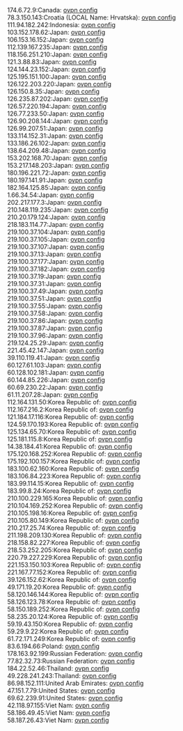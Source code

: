 174.6.72.9:Canada: [ovpn config](vpn/174_6_72_9.ovpn)  
78.3.150.143:Croatia (LOCAL Name: Hrvatska): [ovpn config](vpn/78_3_150_143.ovpn)  
111.94.182.242:Indonesia: [ovpn config](vpn/111_94_182_242.ovpn)  
103.152.178.62:Japan: [ovpn config](vpn/103_152_178_62.ovpn)  
106.153.16.152:Japan: [ovpn config](vpn/106_153_16_152.ovpn)  
112.139.167.235:Japan: [ovpn config](vpn/112_139_167_235.ovpn)  
118.156.251.210:Japan: [ovpn config](vpn/118_156_251_210.ovpn)  
121.3.88.83:Japan: [ovpn config](vpn/121_3_88_83.ovpn)  
124.144.23.152:Japan: [ovpn config](vpn/124_144_23_152.ovpn)  
125.195.151.100:Japan: [ovpn config](vpn/125_195_151_100.ovpn)  
126.122.203.220:Japan: [ovpn config](vpn/126_122_203_220.ovpn)  
126.150.8.35:Japan: [ovpn config](vpn/126_150_8_35.ovpn)  
126.235.87.202:Japan: [ovpn config](vpn/126_235_87_202.ovpn)  
126.57.220.194:Japan: [ovpn config](vpn/126_57_220_194.ovpn)  
126.77.233.50:Japan: [ovpn config](vpn/126_77_233_50.ovpn)  
126.90.208.144:Japan: [ovpn config](vpn/126_90_208_144.ovpn)  
126.99.207.51:Japan: [ovpn config](vpn/126_99_207_51.ovpn)  
133.114.152.31:Japan: [ovpn config](vpn/133_114_152_31.ovpn)  
133.186.26.102:Japan: [ovpn config](vpn/133_186_26_102.ovpn)  
138.64.209.48:Japan: [ovpn config](vpn/138_64_209_48.ovpn)  
153.202.168.70:Japan: [ovpn config](vpn/153_202_168_70.ovpn)  
153.217.148.203:Japan: [ovpn config](vpn/153_217_148_203.ovpn)  
180.196.221.72:Japan: [ovpn config](vpn/180_196_221_72.ovpn)  
180.197.141.91:Japan: [ovpn config](vpn/180_197_141_91.ovpn)  
182.164.125.85:Japan: [ovpn config](vpn/182_164_125_85.ovpn)  
1.66.34.54:Japan: [ovpn config](vpn/1_66_34_54.ovpn)  
202.217.177.3:Japan: [ovpn config](vpn/202_217_177_3.ovpn)  
210.148.119.235:Japan: [ovpn config](vpn/210_148_119_235.ovpn)  
210.20.179.124:Japan: [ovpn config](vpn/210_20_179_124.ovpn)  
218.183.114.77:Japan: [ovpn config](vpn/218_183_114_77.ovpn)  
219.100.37.104:Japan: [ovpn config](vpn/219_100_37_104.ovpn)  
219.100.37.105:Japan: [ovpn config](vpn/219_100_37_105.ovpn)  
219.100.37.107:Japan: [ovpn config](vpn/219_100_37_107.ovpn)  
219.100.37.13:Japan: [ovpn config](vpn/219_100_37_13.ovpn)  
219.100.37.177:Japan: [ovpn config](vpn/219_100_37_177.ovpn)  
219.100.37.182:Japan: [ovpn config](vpn/219_100_37_182.ovpn)  
219.100.37.19:Japan: [ovpn config](vpn/219_100_37_19.ovpn)  
219.100.37.31:Japan: [ovpn config](vpn/219_100_37_31.ovpn)  
219.100.37.49:Japan: [ovpn config](vpn/219_100_37_49.ovpn)  
219.100.37.51:Japan: [ovpn config](vpn/219_100_37_51.ovpn)  
219.100.37.55:Japan: [ovpn config](vpn/219_100_37_55.ovpn)  
219.100.37.58:Japan: [ovpn config](vpn/219_100_37_58.ovpn)  
219.100.37.86:Japan: [ovpn config](vpn/219_100_37_86.ovpn)  
219.100.37.87:Japan: [ovpn config](vpn/219_100_37_87.ovpn)  
219.100.37.96:Japan: [ovpn config](vpn/219_100_37_96.ovpn)  
219.124.25.29:Japan: [ovpn config](vpn/219_124_25_29.ovpn)  
221.45.42.147:Japan: [ovpn config](vpn/221_45_42_147.ovpn)  
39.110.119.41:Japan: [ovpn config](vpn/39_110_119_41.ovpn)  
60.127.61.103:Japan: [ovpn config](vpn/60_127_61_103.ovpn)  
60.128.102.181:Japan: [ovpn config](vpn/60_128_102_181.ovpn)  
60.144.85.226:Japan: [ovpn config](vpn/60_144_85_226.ovpn)  
60.69.230.22:Japan: [ovpn config](vpn/60_69_230_22.ovpn)  
61.11.207.28:Japan: [ovpn config](vpn/61_11_207_28.ovpn)  
112.164.131.50:Korea Republic of: [ovpn config](vpn/112_164_131_50.ovpn)  
112.167.216.2:Korea Republic of: [ovpn config](vpn/112_167_216_2.ovpn)  
121.184.17.116:Korea Republic of: [ovpn config](vpn/121_184_17_116.ovpn)  
124.59.170.193:Korea Republic of: [ovpn config](vpn/124_59_170_193.ovpn)  
125.134.65.70:Korea Republic of: [ovpn config](vpn/125_134_65_70.ovpn)  
125.181.115.8:Korea Republic of: [ovpn config](vpn/125_181_115_8.ovpn)  
14.38.184.41:Korea Republic of: [ovpn config](vpn/14_38_184_41.ovpn)  
175.120.168.252:Korea Republic of: [ovpn config](vpn/175_120_168_252.ovpn)  
175.192.100.157:Korea Republic of: [ovpn config](vpn/175_192_100_157.ovpn)  
183.100.62.160:Korea Republic of: [ovpn config](vpn/183_100_62_160.ovpn)  
183.106.84.223:Korea Republic of: [ovpn config](vpn/183_106_84_223.ovpn)  
183.99.114.15:Korea Republic of: [ovpn config](vpn/183_99_114_15.ovpn)  
183.99.8.24:Korea Republic of: [ovpn config](vpn/183_99_8_24.ovpn)  
210.100.229.165:Korea Republic of: [ovpn config](vpn/210_100_229_165.ovpn)  
210.104.169.252:Korea Republic of: [ovpn config](vpn/210_104_169_252.ovpn)  
210.105.198.16:Korea Republic of: [ovpn config](vpn/210_105_198_16.ovpn)  
210.105.80.149:Korea Republic of: [ovpn config](vpn/210_105_80_149.ovpn)  
210.217.25.74:Korea Republic of: [ovpn config](vpn/210_217_25_74.ovpn)  
211.198.209.130:Korea Republic of: [ovpn config](vpn/211_198_209_130.ovpn)  
218.158.82.227:Korea Republic of: [ovpn config](vpn/218_158_82_227.ovpn)  
218.53.252.205:Korea Republic of: [ovpn config](vpn/218_53_252_205.ovpn)  
220.79.227.229:Korea Republic of: [ovpn config](vpn/220_79_227_229.ovpn)  
221.153.150.103:Korea Republic of: [ovpn config](vpn/221_153_150_103.ovpn)  
221.167.77.152:Korea Republic of: [ovpn config](vpn/221_167_77_152.ovpn)  
39.126.152.62:Korea Republic of: [ovpn config](vpn/39_126_152_62.ovpn)  
49.171.19.20:Korea Republic of: [ovpn config](vpn/49_171_19_20.ovpn)  
58.120.146.144:Korea Republic of: [ovpn config](vpn/58_120_146_144.ovpn)  
58.126.123.78:Korea Republic of: [ovpn config](vpn/58_126_123_78.ovpn)  
58.150.189.252:Korea Republic of: [ovpn config](vpn/58_150_189_252.ovpn)  
58.235.20.124:Korea Republic of: [ovpn config](vpn/58_235_20_124.ovpn)  
59.19.43.150:Korea Republic of: [ovpn config](vpn/59_19_43_150.ovpn)  
59.29.9.22:Korea Republic of: [ovpn config](vpn/59_29_9_22.ovpn)  
61.72.171.249:Korea Republic of: [ovpn config](vpn/61_72_171_249.ovpn)  
83.6.194.66:Poland: [ovpn config](vpn/83_6_194_66.ovpn)  
178.163.92.199:Russian Federation: [ovpn config](vpn/178_163_92_199.ovpn)  
77.82.32.73:Russian Federation: [ovpn config](vpn/77_82_32_73.ovpn)  
184.22.52.46:Thailand: [ovpn config](vpn/184_22_52_46.ovpn)  
49.228.241.243:Thailand: [ovpn config](vpn/49_228_241_243.ovpn)  
86.98.152.111:United Arab Emirates: [ovpn config](vpn/86_98_152_111.ovpn)  
47.151.7.79:United States: [ovpn config](vpn/47_151_7_79.ovpn)  
69.62.239.91:United States: [ovpn config](vpn/69_62_239_91.ovpn)  
42.118.97.155:Viet Nam: [ovpn config](vpn/42_118_97_155.ovpn)  
58.186.49.45:Viet Nam: [ovpn config](vpn/58_186_49_45.ovpn)  
58.187.26.43:Viet Nam: [ovpn config](vpn/58_187_26_43.ovpn)  
